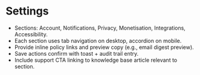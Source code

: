 # Settings

- Sections: Account, Notifications, Privacy, Monetisation, Integrations, Accessibility.
- Each section uses tab navigation on desktop, accordion on mobile.
- Provide inline policy links and preview copy (e.g., email digest preview).
- Save actions confirm with toast + audit trail entry.
- Include support CTA linking to knowledge base article relevant to section.
